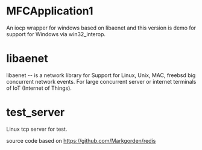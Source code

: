 # MFCApplication1
An iocp wrapper for windows based on libaenet
and this version is demo for support for Windows via win32_interop.

# libaenet
libaenet -- is a network library for 
Support for Linux, Unix, MAC, freebsd big concurrent network events.
For large concurrent server or internet terminals of IoT (Internet of Things).

# test_server
Linux tcp server for test.

source code based on 
https://github.com/Markgorden/redis
